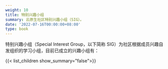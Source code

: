 ```yaml
---
weight: 10
title: 特别兴趣小组
summary: 云原生社区特别兴趣小组（SIG）。
date: '2022-07-16T00:00:00+08:00'
type: book
---
```


特别兴趣小组（Special Interest Group，以下简称 SIG）为社区根据成员兴趣自发组织的学习小组，目前已成立的兴趣小组有：

{{< list_children show_summary="false">}}

